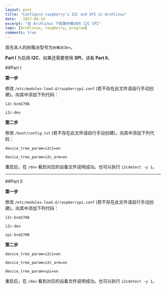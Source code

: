 ```yaml
---
layout: post
title: "Configure raspberry's I2C and SPI in Archlinux"
date:   2017-08-14
excerpt: "在 Archlinux 下配置树莓派的 I2C SPI"
tags: [Archlinux, raspberry, program]
comments: true
---
```


首先本人的树莓派型号为`树莓派3b+`。

**Part I** 为启用 **I2C**，如果还需要使用 **SPI**，请看 **Part II**。

##Part I

**第一步**

修改 `/etc/modules-load.d/raspberrypi.conf` (若不存在此文件请自行手动创建)。向其中添加下列代码：

```
i2c-bcm2708

i2c-dev
```

**第二步**

修改  `/boot/config.txt`  (若不存在此文件请自行手动创建)。向其中添加下列代码：

```
device_tree_param=i2c1=on

device_tree_param=i2c_arm=on
```

重启后，在 `/dev` 看到对应的设备文件说明成功。也可以执行 `i2cdetect -y 1`。

---

##Part II

**第一步**

修改 `/etc/modules-load.d/raspberrypi.conf` (若不存在此文件请自行手动创建)。向其中添加下列代码：

```
i2c-bcm2708

i2c-dev

spi-bcm2708
```

**第二步**

```
device_tree_param=i2c1=on

device_tree_param=i2c_arm=on

device_tree_param=spi=on
```

重启后，在 `/dev` 看到对应的设备文件说明成功。也可以执行 `i2cdetect -y 1`。
